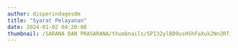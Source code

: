 ```yaml
---
author: disperindagesdm
title: "Syarat Pelayanan"
date: 2024-01-02 04:20:08
thumbnail: /SARANA DAN PRASARANA/thumbnails/5PI32ylBD9usHShFaXuk2Nn2RTi1OekKNkRmVFOh.jpg
---
```

